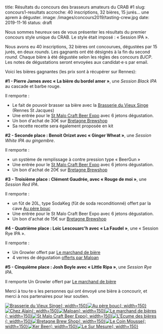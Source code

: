 title: Résultats du concours des brasseurs amateurs du CRAB #1
slug: concours1-resultats
accroche: 40 inscriptions, 32 bières, 15 jurés… une aprem à déguster.
image: /images/concours2019/tasting-crew.jpg
date: 2019-11-16
status: draft

Nous sommes heureux⋅ses de vous présenter les résultats du premier concours style unique du CRAB. Le style était imposé : « Session IPA ».

Nous avons eu 40 inscriptions, 32 bières ont concourues, dégustées par 15 jurés, en deux *rounds*. Les gagnants ont été désignés à la fin du second *round.* Chaque bière à été dégustée selon les règles des concours *BJCP*. Les notes de dégustations seront envoyées aux candidat⋅e⋅s par email.

Voici les bières gagnantes (les prix sont à récupérer sur Rennes):

**#1 - Pierre James avec « La bière du bordel amer »**, une *Session Black IPA* au cascade et barbe rouge.

Il remporte :

* Le fait de pouvoir brasser sa bière avec la [Brasserie du Vieux Singe](https://www.vieuxsinge.com) (Rennes St Jacques)
* Une entrée pour le [St Malo Craft Beer Expo](https://saintmalocraftbeerexpo.com/) avec 6 jetons dégustation.
* Un bon d'achat de 30€ sur [Bretagne Brewshop](https://bretagne-brewshop.com/)
* Sa recette recette sera également proposée en kit

**#2 - Seconde place : Benoit Orizet avec « Ginger Wheat »**, une *Session White IPA au gingembre*.

Il remporte :

* un système de remplissage à contre pression type « BeerGun »
* Une entrée pour le [St Malo Craft Beer Expo](https://saintmalocraftbeerexpo.com/) avec 6 jetons dégustation.
* Un bon d'achat de 20€ sur [Bretagne Brewshop](https://bretagne-brewshop.com/)

**#3 - Troisième place : Clément Gaudrée, avec « Rouge de moi »**, une *Session Red IPA*.

Il remporte :

* un fût de 20L, type SodaKeg (fût de soda reconditionné) offert par la cave [Au père bouc](https://www.facebook.com/auperebouccave)
* Une entrée pour le St Malo Craft Beer Expo avec 6 jetons dégustation.
* Un bon d'achat de 15€ sur [Bretagne Brewshop](https://bretagne-brewshop.com/)

**#4 - Quatrième place : Loic Lescouarc'h avec « La Faudel »**, une « Session Rye IPA ».

Il remporte :

* Un Growler offert par [Le marchand de bière](https://www.marchand-biere.bzh)
* 4 verres de dégustation [offerts par Maloan](http://maloan.fr/)

**#5 - Cinquième place : Josh Boyle avec « Little Ripa »**, une *Session Rye IPA*.

Il remporte Un Growler offert par [Le marchand de bière](https://www.marchand-biere.bzh)

Merci à tou⋅te⋅s les personnes qui ont énvoyé une bière à concourir, et merci à nos partenaires pour leur soutien.

[![Brasserie du Vieux Singe](/images/concours2019/partenaires/vieuxsinge.png){: width=150}](https://www.vieuxsinge.com)[![Au père bouc](/images/concours2019/partenaires/perebouc.png){: width=150}](https://www.facebook.com/auperebouccave)[![Chez Alain](/images/concours2019/partenaires/alain.gif){: width=150}](https://fr-fr.facebook.com/pages/category/Shopping---Retail/Chez-Alain-637261699686875/)[![Maloan](/images/concours2019/partenaires/maloan.png){: width=150}](http://maloan.fr/)[![Le marchand de bières](/images/concours2019/partenaires/biozh.jpeg){: width=150}](http://www.biozh.fr)[![St Malo Craft Beer Expo](/images/concours2019/partenaires/stmalocraftbeerexpo.png){: width=150}](https://saintmalocraftbeerexpo.com/)[![L'Écume des bières](/images/concours2019/partenaires/ecumedesbieres.png){: width=150}](https://www.lecumedesbieres.fr/)[![Bretagne Brew Shop](/images/concours2019/partenaires/bretagnebrewshop.png){: width=150}](https://bretagne-brewshop.com/)[![Le Coin Mousse](/images/concours2019/partenaires/lecoinmousse.png){: width=150}](https://www.lecoinmousse.com/)[![Ker Beer](/images/concours2019/partenaires/KerBeer.png){: width=150}](https://www.KerBeer.bzh/)[![Le Sur Mesure](/images/concours2019/partenaires/SMR.png){: width=150}](https://www.facebook.com/surmesurerennes/)